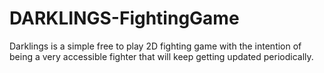 # DARKLINGS-FightingGame
Darklings is a simple free to play 2D fighting game with the intention of being a very accessible fighter that will keep getting updated periodically.

